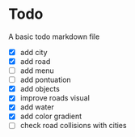 # Todo

A basic todo markdown file

- [x] add city
- [x] add road
- [ ] add menu
- [ ] add pontuation
- [x] add objects
- [x] improve roads visual
- [x] add water
- [x] add color gradient
- [ ] check road collisions with cities